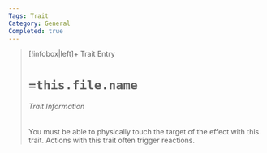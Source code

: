 ```yaml
---
Tags: Trait
Category: General
Completed: true
---
```

> [!infobox|left]+ Trait Entry
> # `=this.file.name`
> ###### Trait Information
> You must be able to physically touch the target of the effect with this trait. Actions with this trait often trigger reactions.